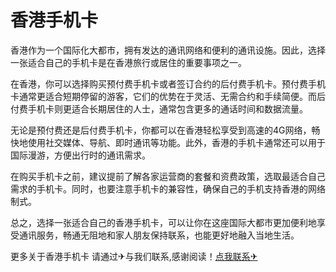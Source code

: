 # 香港手机卡

香港作为一个国际化大都市，拥有发达的通讯网络和便利的通讯设施。因此，选择一张适合自己的手机卡是在香港旅行或居住的重要事项之一。

在香港，你可以选择购买预付费手机卡或者签订合约的后付费手机卡。预付费手机卡通常更适合短期停留的游客，它们的优势在于灵活、无需合约和手续简便。而后付费手机卡则更适合长期居住的人士，通常包含更多的通话时间和数据流量。

无论是预付费还是后付费手机卡，你都可以在香港轻松享受到高速的4G网络，畅快地使用社交媒体、导航、即时通讯等功能。此外，香港的手机卡通常还可以用于国际漫游，方便出行时的通讯需求。

在购买手机卡之前，建议提前了解各家运营商的套餐和资费政策，选取最适合自己需求的手机卡。同时，也要注意手机卡的兼容性，确保自己的手机支持香港的网络制式。

总之，选择一张适合自己的香港手机卡，可以让你在这座国际大都市更加便利地享受通讯服务，畅通无阻地和家人朋友保持联系，也能更好地融入当地生活。

更多关于香港手机卡 请通过✈与我们联系,感谢阅读！[点我联系✈](https://news.G208.com)
